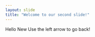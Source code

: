 ```yaml
---
layout: slide
title: "Welcome to our second slide!"
---
```

Hello New
Use the left arrow to go back!
